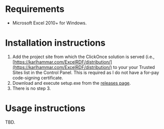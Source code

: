 
# Requirements

* Microsoft Excel 2010+ for Windows.

# Installation instructions

1. Add the project site from which the ClickOnce solution is served (i.e., [https://karlhammar.com/ExcelRDF/distribution/](https://karlhammar.com/ExcelRDF/distribution/) to your your Trusted Sites list in the Control Panel. This is required as I do not have a for-pay code-signing certificate.
2. Download and execute setup.exe from the [releases page](https://github.com/hammar/ExcelRDF/releases).
3. There is no step 3.

# Usage instructions

TBD.
